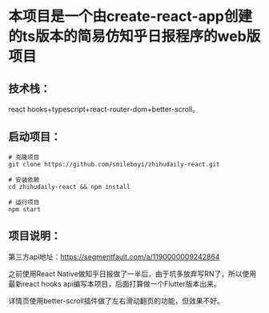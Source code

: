 # 本项目是一个由create-react-app创建的ts版本的简易仿知乎日报程序的web版项目

## 技术栈：
react hooks+typescript+react-router-dom+better-scroll。

## 启动项目：

```
# 克隆项目
git clone https://github.com/smileboyi/zhihudaily-react.git

# 安装依赖
cd zhihudaily-react && npm install

# 运行项目
npm start
```

## 项目说明：
第三方api地址：https://segmentfault.com/a/1190000009242864

之前使用React Native做知乎日报做了一半后，由于坑多放弃写RN了，所以使用最新react hooks api编写本项目，后面打算做一个Flutter版本出来。

详情页使用better-scroll插件做了左右滑动翻页的功能，但效果不好。